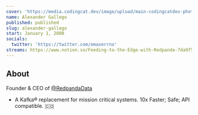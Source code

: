 ```yaml
---
cover: 'https://media.codingcat.dev/image/upload/main-codingcatdev-photo/podcast-guest/emaxerrno'
name: Alexander Gallego
published: published
slug: alexander-gallego
start: January 1, 2000
socials:
  twitter: 'https://twitter.com/emaxerrno'
streams: https://www.notion.so/Feeding-to-the-Edge-with-Redpanda-7da9f5521deb479d81202e1c283e3f07
---
```


## About

Founder & CEO of [@RedpandaData](RedpandaData)

- A Kafka® replacement for mission critical systems. 10x Faster; Safe; API compatible. 🇨🇴
